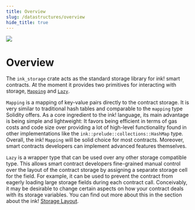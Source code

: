 ```yaml
---
title: Overview
slug: /datastructures/overview
hide_title: true
---
```


<img src="/img/title/storage.svg" className="titlePic" />

# Overview

The `ink_storage` crate acts as the standard storage library for ink! smart contracts.
At the moment it provides two primitives for interacting with storage,
[`Mapping`](https://docs.rs/ink_storage/4.0.0-rc/ink_storage/struct.Mapping.html)
and [`Lazy`](https://docs.rs/ink_storage/4.0.0-rc/ink_storage/struct.Lazy.html).

`Mapping` is a mapping of key-value pairs directly to the contract storage. It is very
similar to traditional hash tables and comparable to the `mapping` type Solidity offers.
As a core ingredient to the ink! language, its main advantage is being simple and
lightweight: It favors being efficient in terms of gas costs and code size
over providing a lot of high-level functionality found in other implementations
like the `ink::prelude::collections::HashMap` type.
Overall, the ink! `Mapping` will be solid choice for most contracts. Moreover, smart
contracts developers can implement advanced features themselves.

`Lazy` is a wrapper type that can be used over any other storage compatible type.
This allows smart contract developers fine-grained manual control over the layout of
the contract storage by assigning a separate storage cell for the field. For example,
it can be used to prevent the contract from eagerly loading large storage fields
during each contract call.
Conceivably, it may be desirable to change certain aspects on how your contract deals with
its storage variables. You can find out more about this in the section about the ink!
[Storage Layout](https://use.ink/datastructures/storage-layout).
